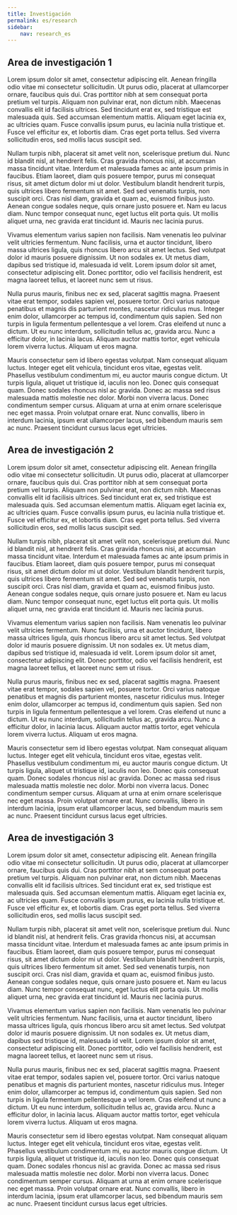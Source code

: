 ```yaml
---
title: Investigación
permalink: es/research
sidebar:
    nav: research_es
---
```



## Area de investigación 1

Lorem ipsum dolor sit amet, consectetur adipiscing elit. Aenean fringilla odio vitae mi consectetur sollicitudin. Ut purus odio, placerat at ullamcorper ornare, faucibus quis dui. Cras porttitor nibh at sem consequat porta pretium vel turpis. Aliquam non pulvinar erat, non dictum nibh. Maecenas convallis elit id facilisis ultrices. Sed tincidunt erat ex, sed tristique est malesuada quis. Sed accumsan elementum mattis. Aliquam eget lacinia ex, ac ultricies quam. Fusce convallis ipsum purus, eu lacinia nulla tristique et. Fusce vel efficitur ex, et lobortis diam. Cras eget porta tellus. Sed viverra sollicitudin eros, sed mollis lacus suscipit sed.

Nullam turpis nibh, placerat sit amet velit non, scelerisque pretium dui. Nunc id blandit nisl, at hendrerit felis. Cras gravida rhoncus nisi, at accumsan massa tincidunt vitae. Interdum et malesuada fames ac ante ipsum primis in faucibus. Etiam laoreet, diam quis posuere tempor, purus mi consequat risus, sit amet dictum dolor mi ut dolor. Vestibulum blandit hendrerit turpis, quis ultrices libero fermentum sit amet. Sed sed venenatis turpis, non suscipit orci. Cras nisl diam, gravida et quam ac, euismod finibus justo. Aenean congue sodales neque, quis ornare justo posuere et. Nam eu lacus diam. Nunc tempor consequat nunc, eget luctus elit porta quis. Ut mollis aliquet urna, nec gravida erat tincidunt id. Mauris nec lacinia purus.

Vivamus elementum varius sapien non facilisis. Nam venenatis leo pulvinar velit ultricies fermentum. Nunc facilisis, urna et auctor tincidunt, libero massa ultrices ligula, quis rhoncus libero arcu sit amet lectus. Sed volutpat dolor id mauris posuere dignissim. Ut non sodales ex. Ut metus diam, dapibus sed tristique id, malesuada id velit. Lorem ipsum dolor sit amet, consectetur adipiscing elit. Donec porttitor, odio vel facilisis hendrerit, est magna laoreet tellus, et laoreet nunc sem ut risus.

Nulla purus mauris, finibus nec ex sed, placerat sagittis magna. Praesent vitae erat tempor, sodales sapien vel, posuere tortor. Orci varius natoque penatibus et magnis dis parturient montes, nascetur ridiculus mus. Integer enim dolor, ullamcorper ac tempus id, condimentum quis sapien. Sed non turpis in ligula fermentum pellentesque a vel lorem. Cras eleifend ut nunc a dictum. Ut eu nunc interdum, sollicitudin tellus ac, gravida arcu. Nunc a efficitur dolor, in lacinia lacus. Aliquam auctor mattis tortor, eget vehicula lorem viverra luctus. Aliquam ut eros magna.

Mauris consectetur sem id libero egestas volutpat. Nam consequat aliquam luctus. Integer eget elit vehicula, tincidunt eros vitae, egestas velit. Phasellus vestibulum condimentum mi, eu auctor mauris congue dictum. Ut turpis ligula, aliquet ut tristique id, iaculis non leo. Donec quis consequat quam. Donec sodales rhoncus nisl ac gravida. Donec ac massa sed risus malesuada mattis molestie nec dolor. Morbi non viverra lacus. Donec condimentum semper cursus. Aliquam at urna at enim ornare scelerisque nec eget massa. Proin volutpat ornare erat. Nunc convallis, libero in interdum lacinia, ipsum erat ullamcorper lacus, sed bibendum mauris sem ac nunc. Praesent tincidunt cursus lacus eget ultricies.

## Area de investigación 2

Lorem ipsum dolor sit amet, consectetur adipiscing elit. Aenean fringilla odio vitae mi consectetur sollicitudin. Ut purus odio, placerat at ullamcorper ornare, faucibus quis dui. Cras porttitor nibh at sem consequat porta pretium vel turpis. Aliquam non pulvinar erat, non dictum nibh. Maecenas convallis elit id facilisis ultrices. Sed tincidunt erat ex, sed tristique est malesuada quis. Sed accumsan elementum mattis. Aliquam eget lacinia ex, ac ultricies quam. Fusce convallis ipsum purus, eu lacinia nulla tristique et. Fusce vel efficitur ex, et lobortis diam. Cras eget porta tellus. Sed viverra sollicitudin eros, sed mollis lacus suscipit sed.

Nullam turpis nibh, placerat sit amet velit non, scelerisque pretium dui. Nunc id blandit nisl, at hendrerit felis. Cras gravida rhoncus nisi, at accumsan massa tincidunt vitae. Interdum et malesuada fames ac ante ipsum primis in faucibus. Etiam laoreet, diam quis posuere tempor, purus mi consequat risus, sit amet dictum dolor mi ut dolor. Vestibulum blandit hendrerit turpis, quis ultrices libero fermentum sit amet. Sed sed venenatis turpis, non suscipit orci. Cras nisl diam, gravida et quam ac, euismod finibus justo. Aenean congue sodales neque, quis ornare justo posuere et. Nam eu lacus diam. Nunc tempor consequat nunc, eget luctus elit porta quis. Ut mollis aliquet urna, nec gravida erat tincidunt id. Mauris nec lacinia purus.

Vivamus elementum varius sapien non facilisis. Nam venenatis leo pulvinar velit ultricies fermentum. Nunc facilisis, urna et auctor tincidunt, libero massa ultrices ligula, quis rhoncus libero arcu sit amet lectus. Sed volutpat dolor id mauris posuere dignissim. Ut non sodales ex. Ut metus diam, dapibus sed tristique id, malesuada id velit. Lorem ipsum dolor sit amet, consectetur adipiscing elit. Donec porttitor, odio vel facilisis hendrerit, est magna laoreet tellus, et laoreet nunc sem ut risus.

Nulla purus mauris, finibus nec ex sed, placerat sagittis magna. Praesent vitae erat tempor, sodales sapien vel, posuere tortor. Orci varius natoque penatibus et magnis dis parturient montes, nascetur ridiculus mus. Integer enim dolor, ullamcorper ac tempus id, condimentum quis sapien. Sed non turpis in ligula fermentum pellentesque a vel lorem. Cras eleifend ut nunc a dictum. Ut eu nunc interdum, sollicitudin tellus ac, gravida arcu. Nunc a efficitur dolor, in lacinia lacus. Aliquam auctor mattis tortor, eget vehicula lorem viverra luctus. Aliquam ut eros magna.

Mauris consectetur sem id libero egestas volutpat. Nam consequat aliquam luctus. Integer eget elit vehicula, tincidunt eros vitae, egestas velit. Phasellus vestibulum condimentum mi, eu auctor mauris congue dictum. Ut turpis ligula, aliquet ut tristique id, iaculis non leo. Donec quis consequat quam. Donec sodales rhoncus nisl ac gravida. Donec ac massa sed risus malesuada mattis molestie nec dolor. Morbi non viverra lacus. Donec condimentum semper cursus. Aliquam at urna at enim ornare scelerisque nec eget massa. Proin volutpat ornare erat. Nunc convallis, libero in interdum lacinia, ipsum erat ullamcorper lacus, sed bibendum mauris sem ac nunc. Praesent tincidunt cursus lacus eget ultricies.

## Area de investigación 3

Lorem ipsum dolor sit amet, consectetur adipiscing elit. Aenean fringilla odio vitae mi consectetur sollicitudin. Ut purus odio, placerat at ullamcorper ornare, faucibus quis dui. Cras porttitor nibh at sem consequat porta pretium vel turpis. Aliquam non pulvinar erat, non dictum nibh. Maecenas convallis elit id facilisis ultrices. Sed tincidunt erat ex, sed tristique est malesuada quis. Sed accumsan elementum mattis. Aliquam eget lacinia ex, ac ultricies quam. Fusce convallis ipsum purus, eu lacinia nulla tristique et. Fusce vel efficitur ex, et lobortis diam. Cras eget porta tellus. Sed viverra sollicitudin eros, sed mollis lacus suscipit sed.

Nullam turpis nibh, placerat sit amet velit non, scelerisque pretium dui. Nunc id blandit nisl, at hendrerit felis. Cras gravida rhoncus nisi, at accumsan massa tincidunt vitae. Interdum et malesuada fames ac ante ipsum primis in faucibus. Etiam laoreet, diam quis posuere tempor, purus mi consequat risus, sit amet dictum dolor mi ut dolor. Vestibulum blandit hendrerit turpis, quis ultrices libero fermentum sit amet. Sed sed venenatis turpis, non suscipit orci. Cras nisl diam, gravida et quam ac, euismod finibus justo. Aenean congue sodales neque, quis ornare justo posuere et. Nam eu lacus diam. Nunc tempor consequat nunc, eget luctus elit porta quis. Ut mollis aliquet urna, nec gravida erat tincidunt id. Mauris nec lacinia purus.

Vivamus elementum varius sapien non facilisis. Nam venenatis leo pulvinar velit ultricies fermentum. Nunc facilisis, urna et auctor tincidunt, libero massa ultrices ligula, quis rhoncus libero arcu sit amet lectus. Sed volutpat dolor id mauris posuere dignissim. Ut non sodales ex. Ut metus diam, dapibus sed tristique id, malesuada id velit. Lorem ipsum dolor sit amet, consectetur adipiscing elit. Donec porttitor, odio vel facilisis hendrerit, est magna laoreet tellus, et laoreet nunc sem ut risus.

Nulla purus mauris, finibus nec ex sed, placerat sagittis magna. Praesent vitae erat tempor, sodales sapien vel, posuere tortor. Orci varius natoque penatibus et magnis dis parturient montes, nascetur ridiculus mus. Integer enim dolor, ullamcorper ac tempus id, condimentum quis sapien. Sed non turpis in ligula fermentum pellentesque a vel lorem. Cras eleifend ut nunc a dictum. Ut eu nunc interdum, sollicitudin tellus ac, gravida arcu. Nunc a efficitur dolor, in lacinia lacus. Aliquam auctor mattis tortor, eget vehicula lorem viverra luctus. Aliquam ut eros magna.

Mauris consectetur sem id libero egestas volutpat. Nam consequat aliquam luctus. Integer eget elit vehicula, tincidunt eros vitae, egestas velit. Phasellus vestibulum condimentum mi, eu auctor mauris congue dictum. Ut turpis ligula, aliquet ut tristique id, iaculis non leo. Donec quis consequat quam. Donec sodales rhoncus nisl ac gravida. Donec ac massa sed risus malesuada mattis molestie nec dolor. Morbi non viverra lacus. Donec condimentum semper cursus. Aliquam at urna at enim ornare scelerisque nec eget massa. Proin volutpat ornare erat. Nunc convallis, libero in interdum lacinia, ipsum erat ullamcorper lacus, sed bibendum mauris sem ac nunc. Praesent tincidunt cursus lacus eget ultricies.